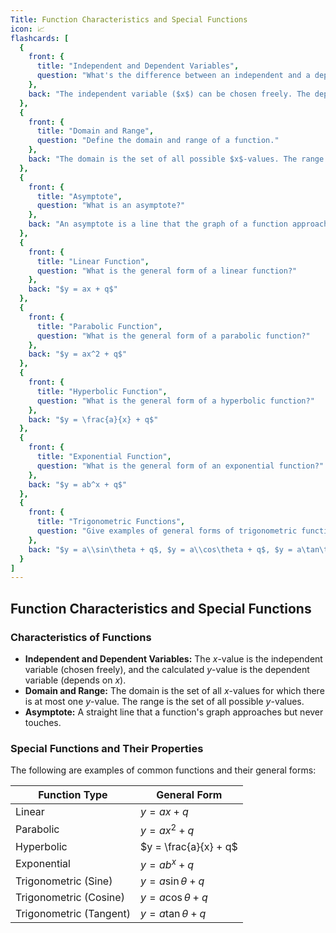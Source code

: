 ```yaml
---
Title: Function Characteristics and Special Functions
icon: 📈
flashcards: [
  {
    front: {
      title: "Independent and Dependent Variables",
      question: "What's the difference between an independent and a dependent variable in a function?"
    },
    back: "The independent variable ($x$) can be chosen freely. The dependent variable ($y$) is calculated based on the value of the independent variable."
  },
  {
    front: {
      title: "Domain and Range",
      question: "Define the domain and range of a function."
    },
    back: "The domain is the set of all possible $x$-values. The range is the set of all possible $y$-values."
  },
  {
    front: {
      title: "Asymptote",
      question: "What is an asymptote?"
    },
    back: "An asymptote is a line that the graph of a function approaches but never touches."
  },
  {
    front: {
      title: "Linear Function",
      question: "What is the general form of a linear function?"
    },
    back: "$y = ax + q$"
  },
  {
    front: {
      title: "Parabolic Function",
      question: "What is the general form of a parabolic function?"
    },
    back: "$y = ax^2 + q$"
  },
  {
    front: {
      title: "Hyperbolic Function",
      question: "What is the general form of a hyperbolic function?"
    },
    back: "$y = \frac{a}{x} + q$"
  },
  {
    front: {
      title: "Exponential Function",
      question: "What is the general form of an exponential function?"
    },
    back: "$y = ab^x + q$"
  },
  {
    front: {
      title: "Trigonometric Functions",
      question: "Give examples of general forms of trigonometric functions."
    },
    back: "$y = a\\sin\theta + q$, $y = a\\cos\theta + q$, $y = a\tan\theta + q$"
  }
]
---
```


## Function Characteristics and Special Functions

### Characteristics of Functions

*   **Independent and Dependent Variables:** The $x$-value is the independent variable (chosen freely), and the calculated $y$-value is the dependent variable (depends on $x$).
*   **Domain and Range:** The domain is the set of all $x$-values for which there is at most one $y$-value. The range is the set of all possible $y$-values.
*   **Asymptote:** A straight line that a function's graph approaches but never touches.


### Special Functions and Their Properties

The following are examples of common functions and their general forms:

| Function Type       | General Form          |
|----------------------|-----------------------|
| Linear               | $y = ax + q$           |
| Parabolic            | $y = ax^2 + q$         |
| Hyperbolic           | $y = \frac{a}{x} + q$ |
| Exponential          | $y = ab^x + q$         |
| Trigonometric (Sine) | $y = a\sin\theta + q$ |
| Trigonometric (Cosine)| $y = a\cos\theta + q$ |
| Trigonometric (Tangent)| $y = a\tan\theta + q$ |

